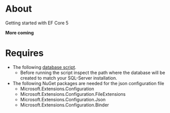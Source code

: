 # About

Getting started with EF Core 5

**More coming**

# Requires

- The following [database script](https://gist.github.com/karenpayneoregon/9bdf1a7d5310ac1d562b2326d79d6038).
  - Before running the script inspect the path where the database will be created to match your SQL-Server installation.
- The following NuGet packages are needed for the json configuration file
  - Microsoft.Extensions.Configuration
  - Microsoft.Extensions.Configuration.FileExtensions
  - Microsoft.Extensions.Configuration.Json
  - Microsoft.Extensions.Configuration.Binder

